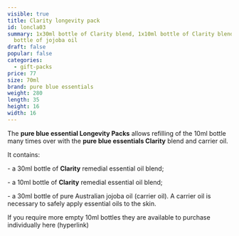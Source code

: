 ```yaml
---
visible: true
title: Clarity longevity pack
id: loncla03
summary: 1x30ml bottle of Clarity blend, 1x10ml bottle of Clarity blend, 1x30ml
  bottle of jojoba oil
draft: false
popular: false
categories:
  - gift-packs
price: 77
size: 70ml
brand: pure blue essentials
weight: 280
length: 35
height: 16
width: 16
---
```

The **pure blue essential Longevity Packs** allows refilling of the 10ml bottle many times over with the **pure blue essentials Clarity** blend and carrier oil. 

It contains:

\- a 30ml bottle of **Clarity** remedial essential oil blend;

\- a 10ml bottle of **Clarity** remedial essential oil blend;

\- a 30ml bottle of pure Australian jojoba oil (carrier oil).  A carrier oil is necessary to safely apply essential oils to the skin.

If you require more empty 10ml bottles they are available to purchase individually here (hyperlink)